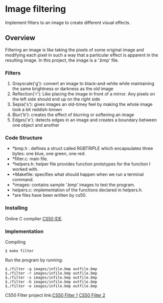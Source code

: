 # Image filtering
Implement filters to an image to create different visual effects.

## Overview
Filtering an image is like taking the pixels of some original image and modifying each pixel in such a way that a particular effect is apparent in the resulting image. In this project, the image is a '.bmp' file.

### Filters
1. Grayscale('g'): convert an image to black-and-white while maintaining the same brightness or darkness as the old image
2. Reflection('r'): Like placing the image in front of a mirror. Any pixels on the left side should end up on the right side
3. Sepia('s'): gives images an old-timey feel by making the whole image look a bit reddish-brown
4. Blur('b'): creates the effect of blurring or softening an image 
5. Edges('e'): detects edges in an image and creates a boundary between one object and another

### Code Structure
- *bmp.h : defines a struct called RGBTRIPLE which encapsulates three bytes: one blue, one green, one red. 
- *filter.c: main file. 
- *helpers.h: helper file provides function prototypes for the function I worked with. 
- *Makefile: specifies what should happen when we run a terminal command. 
- *images: contains sample '.bmp' images to test the program.
- helpers.c: implementation of the functions declared in helpers.h.
- *are files have been written by cs50.

### Installing
Online C complier [CS50 IDE](https://ide.cs50.io/).

### Implementation
Compiling
```
$ make filter 
```
Run the program by running:
```
$./filter -g images/infile.bmp outfile.bmp 
$./filter -r images/infile.bmp outfile.bmp 
$./filter -s images/infile.bmp outfile.bmp 
$./filter -b images/infile.bmp outfile.bmp 
$./filter -e images/infile.bmp outfile.bmp
```


CS50 Filter project link:[CS50 Filter 1](https://cs50.harvard.edu/x/2020/psets/4/filter/less/) [CS50 Filter 2](https://cs50.harvard.edu/x/2020/psets/4/filter/more/)



